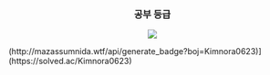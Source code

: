 <h3 align="center">공부 등급</h3>
<p align="center">
  <a href="https://github.com/KimNora07">
    <img align="center" src="https://github-readme-stats.vercel.app/api?username=KimNora07&hide=$&hide_title=false&show_icons=true&include_all_commits=true&theme=onedark" />
  </a>
</p>
(http://mazassumnida.wtf/api/generate_badge?boj=Kimnora0623)](https://solved.ac/Kimnora0623)
